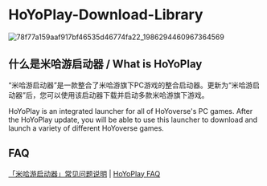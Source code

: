 # HoYoPlay-Download-Library
<img alt="78f77a159aaf917bf46535d46774fa22_1986294460967364569" src="https://github.com/moyujunaimoyu/HoYoPlay-Download-History/assets/125355634/cac9a07a-827f-4fc7-b163-07b883e6ce27">

## 什么是米哈游启动器 / What is HoYoPlay
“米哈游启动器”是一款整合了米哈游旗下PC游戏的整合启动器。更新为“米哈游启动器”后，您可以使用该启动器下载并启动多款米哈游旗下游戏。

HoYoPlay is an integrated launcher for all of HoYoverse's PC games. After the HoYoPlay update, you will be able to use this launcher to download and launch a variety of different HoYoverse games.

## FAQ
[「米哈游启动器」常见问题说明](https://www.miyoushe.com/ys/article/53085953) | [HoYoPlay FAQ](https://www.hoyolab.com/article/28920959)
